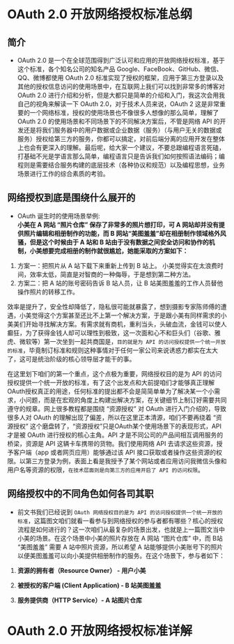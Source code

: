 # OAuth 2.0 开放网络授权标准总纲  
## 简介  

- OAuth 2.0 是一个在全球范围得到广泛认可和应用的开放网络授权标准，基于这个标准，各个知名公司的知名产品 Google、FaceBook、GitHub、微信、QQ、微博都使用 OAuth 2.0 标准实现了授权的框架，应用于第三方登录以及其他的授权信息访问的使用场景中，在互联网上我们可以找到非常多的博客对 OAuth 2.0 进行介绍和分析，但是大都只是简单的介绍和入门，我这次会用我自己的视角来解读一下 OAuth 2.0，对于技术人员来说，OAuth 2 这是非常重要的一个网络标准，授权的使用场景也不像很多人想像的那么简单，理解了 OAuth 2.0 的使用场景和不同场景下的不同解决方案后，不管是网络 API 的开发还是将我们服务器中的用户数据或企业数据（服务）（与用户无关的数据或服务）授权给第三方的服务，你都可以搞定，对前后端分离的应用开发在整体上也会有更深入的理解。最后呢，给大家一个建议，不要总跟编程语言死磕，打基础不光是学语言那么简单，编程语言只是告诉我们如何按照语法编码；编程则是需要结合服务构建的底层技术（各种协议和规范）以及编程思想，业务场景进行工作的综合素质的考验。

## 网络授权到底是围绕什么展开的  
- OAuth 诞生时的使用场景举例:  
__小美在 A 网站 “照片仓库” 保存了非常多的照片想打印，可 A 网站却并没有提供照片编辑和相册制作的功能，而 B 网站“美图羞羞”却在相册制作领域格外风骚，但是这个时候由于 A 站和 B 站由于没有数据之间安全访问和协作的机制，小美想要完成相册的制作就很尴尬，她能采取的方案如下：__  

1. 方案一：把照片从 A 站下载下来重新上传到 B 站上。 小美觉得实在太浪费时间，效率太低，简直是对智商的一种侮辱，于是想到第二种方法。  
2. 方案二：把 A 站的账号密码告诉 B 站人员，让 B 站美图羞羞的工作人员替他操作照片的转移工作。  

效率是提升了，安全性却降低了，隐私很可能就暴露了，想到摄影专家陈师傅的遭遇，小美觉得这个方案甚至还比不上第一个解决方案，于是跟小美有同样需求的小美美们开始寻找解决方案。有需求就有商机，重利当头，头破血流，金钱可以使人癫狂，为了获得金钱人却可以理性到极致，这一次面和心不和巨头们（谷歌、雅虎、微软等）第一次坐到一起共商国是，`目的就是为 API 的访问授权提供一个统一开放的标准`，毕竟制订标准和规则这种事情对于任何一家公司来说诱惑力都实在太大了，这可是统治阶级的核心领导层才能干的事。  

在这里划下咱们的第一个重点，这个点极为重要，网络授权目的是为 API 的访问授权提供一个统一开放的标准，有了这个出发点和大前提咱们才能够真正理解 OAuth授权真正的用途，任何标准的提出都不会是简简单单为了解决某一个小需求，小问题，而是在宏观的角度上构建出解决方案，在关键细节上制订好需要共同遵守的规章。网上很多教程都是围绕 “资源授权” 对 OAuth 进行入门介绍的，导致很多人对 OAuth 的理解出现了偏差，所以在这里正本清源，咱们不要再绕着 “资源授权” 这个磨盘转了，“资源授权”只是OAuth某个使用场景下的表现形式，API 才是被 OAuth 进行授权的核心主角。API 才是不同公司的产品间相互调用服务的桥梁，资源是 API 这辆卡车携带的货物。我们使用网络 API 去请求这些资源，授予客户端（app 或者网页应用）能够通过该 API 接口获取或者操作这些资源的权限。以第三方登录为例，表面上看是我授予了某个网站或者应用访问我微信头像和用户名等资源的权限，`在技术层面则是向第三方的应用开启了 API 的访问权限`。  

## 网络授权中的不同角色如何各司其职  
- 前文书我们已经说到 `OAuth 网络授权目的是为 API 的访问授权提供一个统一开放的标准`，这篇图文咱们就看一看参与到网络授权的参与者都有哪些？核心的授权流程是如何进行的？这一次咱们从最复杂的场景出发，也就是上一篇图文当中小美的场景。在这个场景中小美的照片存放在 A 网站 “图片仓库” 中，而 B站 “美图羞羞” 需要 A 站中照片资源，所以希望 A 站能够提供小美账号下的照片以便美图羞羞可以向小美提供相册制作的服务。在这个场景下，参与者如下：  
 
1. __资源的拥有者（Resource Owner） - 用户小美__

2. __被授权的客户端 (Client Application) - B 站美图羞羞__

3. __服务提供商（HTTP Service）- A 站图片仓库__
# OAuth 2.0 开放网络授权标准详解  
